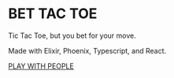 # BET TAC TOE

Tic Tac Toe, but you bet for your move.

Made with Elixir, Phoenix, Typescript, and React.

[PLAY WITH PEOPLE](https://ghostdsb.github.io/bettactoe "BET TAC TOE")
